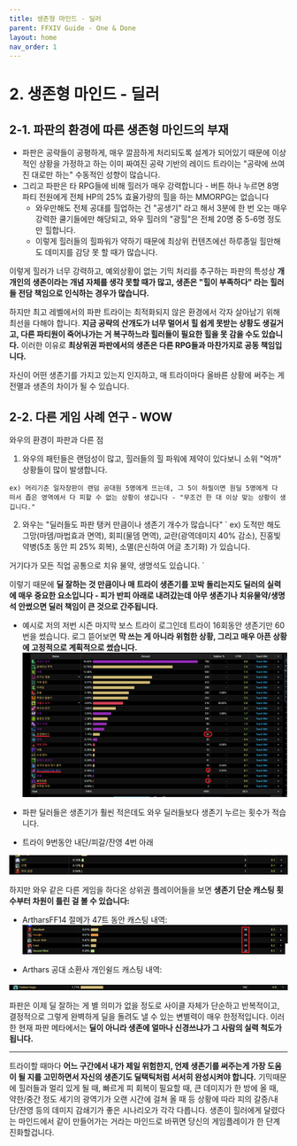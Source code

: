 ```yaml
---
title: 생존형 마인드 - 딜러 
parent: FFXIV Guide - One & Done 
layout: home
nav_order: 1
---
```



# 2. 생존형 마인드 - 딜러

## 2-1. 파판의 환경에 따른 생존형 마인드의 부재
* 파판은 공략들이 공평하게, 매우 깔끔하게 처리되도록 설계가 되어있기 때문에 이상적인 상황을 가정하고 하는 이미 짜여진 공략 기반의 레이드 트라이는 "공략에 쓰여진 대로만 하는" 수동적인 성향이 많습니다.
* 그리고 파판은 타 RPG들에 비해 힐러가 매우 강력합니다 - 버튼 하나 누르면 8명 파티 전원에게 전체 HP의 25% 효율가량의 힐을 하는 MMORPG는 없습니다
    * 와우만해도 전체 공대를 힐업하는 건 "공생기" 라고 해서 3분에 한 번 오는 매우 강력한 쿨기들에만 해당되고, 와우 힐러의 "광힐"은 전체 20명 중 5-6명 정도만 힐합니다.
    * 이렇게 힐러들의 힐파워가 약하기 때문에 최상위 컨텐츠에선 하루종일 힐만해도 데미지를 감당 못 할 때가 많습니다.

이렇게 힐러가 너무 강력하고, 예외상황이 없는 기믹 처리를 추구하는 파판의 특성상 **개개인의 생존이라는 개념 자체를 생각 못할 때가 많고, 생존은 "힐이 부족하다" 라는 힐러들 전담 책임으로 인식하는 경우가 많습니다.**

하지만 최고 레벨에서의 파판 트라이는 최적화되지 않은 환경에서 각자 살아남기 위해 최선을 다해야 합니다. **지금 공략의 산개도가 너무 멀어서 힐 쉽게 못받는 상황도 생길거고, 다른 파티원이 죽어나가는 거 복구하느라 힐러들이 필요한 힐을 못 감을 수도 있습니다.** 이러한 이유로 **최상위권 파판에서의 생존은 다른 RPG들과 마찬가지로 공동 책임입니다.**

자신이 어떤 생존기를 가지고 있는지 인지하고, 매 트라이마다 올바른 상황에 써주는 게 전멸과 생존의 차이가 될 수 있습니다.


## 2-2. 다른 게임 사례 연구 - WOW
와우의 환경이 파판과 다른 점
1) 와우의 패턴들은 랜덤성이 많고, 힐러들의 힐 파워에 제약이 있다보니 소위 "억까" 상황들이 많이 발생합니다.

`
ex) 머리기준 일자장판이 랜덤 공대원 5명에게 뜨는데, 그 5이 하필이면 원딜 5명에게 다 떠서 좁은 영역에서 다 피할 수 없는 상황이 생깁니다 - "무조건 한 대 이상 맞는 상황이 생깁니다."
`

2) 와우는 "딜러들도 파판 탱커 만큼이나 생존기 개수가 많습니다"
 `
ex) 도적만 해도 그망(마뎀/마법효과 면역), 회피(물뎀 면역), 교란(광역데미지 40% 감소), 진홍빛 약병(5초 동안 피 25% 회복), 소멸(은신하여 어글 초기화) 가 있습니다.

거기다가 모든 직업 공통으로 치유 물약, 생명석도 있습니다.
 `

이렇기 때문에 **딜 잘하는 것 만큼이나 매 트라이 생존기를 꼬박 돌리는지도 딜러의 실력에 매우 중요한 요소입니다 - 피가 반피 아래로 내려갔는데 아무 생존기나 치유물약/생명석 안썼으면 딜러 책임이 큰 것으로 간주됩니다.**

* 예시로 저의 저번 시즌 마지막 보스 트라이 로그인데 트라이 16회동안 생존기만 60번을 썼습니다. 로그 뜯어보면 **막 쓰는 게 아니라 위험한 상황, 그리고 매우 아픈 상황에 고정적으로 계획적으로 썼습니다.**
![생존기](../../images/wow_survival.png)

* 파판 딜러들은 생존기가 훨씬 적은데도 와우 딜러들보다 생존기 누르는 횟수가 적습니다. 
* 트라이 9번동안 내단/피갈/잔영 4번 아래

![파판생존기](../../images/ffxiv_survival.png)

하지만 와우 같은 다른 게임을 하다온 상위권 플레이어들을 보면 **생존기 단순 캐스팅 횟수부터 차원이 틀린 걸 볼 수 있습니다:**
   * ArtharsFF14 절메가 47트 동안 캐스팅 내역:
![파판생존기2](../../images/ffxiv_survival2.png)

   * Arthars 공대 소환사 개인쉴드 캐스팅 내역:

![파판생존기3](../../images/ffxiv_survival3.png)


파판은 이제 딜 잘하는 게 별 의미가 없을 정도로 사이클 자체가 단순하고 반복적이고, 결정적으로 그렇게 완벽하게 딜을 돌려도 낼 수 있는 변별력이 매우 한정적입니다. 이러한 현재 파판 메타에서는 **딜이 아니라 생존에 얼마나 신경쓰냐가 그 사람의 실력 척도가 됩니다.**

---

트라이할 때마다 **어느 구간에서 내가 제일 위험한지, 언제 생존기를 써주는게 가장 도움이 될 지를 고민하면서 자신의 생존기도 딜택틱처럼 서서히 완성시켜야 합니다.** 기믹때문에 힐러들과 멀리 있게 될 때, 빠르게 피 회복이 필요할 때, 큰 데미지가 한 방에 올 때, 약한/중간 정도 세기의 광역기가 오랜 시간에 걸쳐 올 때 등 상황에 따라 피의 갈증/내단/잔영 등의 데미지 감쇄기가 좋은 시나리오가 각각 다릅니다. 생존이 힐러에게 달렸다는 마인드에서 같이 만들어가는 거라는 마인드로 바뀌면 당신의 게임플레이가 한 단계 진화할겁니다.